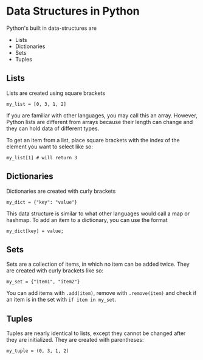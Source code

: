 # Data Structures in Python
Python's built in data-structures are
* Lists
* Dictionaries
* Sets
* Tuples

## Lists
Lists are created using square brackets
```
my_list = [0, 3, 1, 2]
```
If you are familiar with other languages, you may call this an array. 
However, Python lists are different from arrays because their length can change and they can hold data of different types.

To get an item from a list, place square brackets with the index of the element you want to select like so:
```
my_list[1] # will return 3
```

## Dictionaries
Dictionaries are created with curly brackets
```
my_dict = {"key": "value"}
```
This data structure is similar to what other languages would call a map or hashmap.
To add an item to a dictionary, you can use the format
```
my_dict[key] = value;
```

## Sets
Sets are a collection of items, in which no item can be added twice. They are created with curly brackets like so:
```
my_set = {"item1", "item2"}
```
You can add items with `.add(item)`, remove with `.remove(item)` and check if an item is in the set with `if item in my_set`.

## Tuples
Tuples are nearly identical to lists, except they cannot be changed after they are initialized. They are created with parentheses:
```
my_tuple = (0, 3, 1, 2)
```
